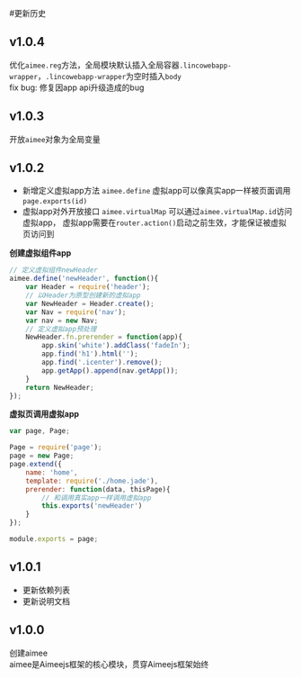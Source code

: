 #更新历史

v1.0.4
---
优化```aimee.reg```方法，全局模块默认插入全局容器```.lincowebapp-wrapper```，```.lincowebapp-wrapper```为空时插入```body```   
fix bug: 修复因app api升级造成的bug

v1.0.3
---
开放```aimee```对象为全局变量

v1.0.2
---
* 新增定义虚拟app方法 ```aimee.define```
虚拟app可以像真实app一样被页面调用 ```page.exports(id)```
* 虚拟app对外开放接口 ```aimee.virtualMap```
可以通过```aimee.virtualMap.id```访问虚拟app，
虚拟app需要在```router.action()```启动之前生效，才能保证被虚拟页访问到

**创建虚拟组件app**
```javascript
// 定义虚拟组件newHeader
aimee.define('newHeader', function(){
    var Header = require('header');
    // 以Header为原型创建新的虚拟app
    var NewHeader = Header.create();
    var Nav = require('nav');
    var nav = new Nav;
    // 定义虚拟app预处理
    NewHeader.fn.prerender = function(app){
        app.skin('white').addClass('fadeIn');
        app.find('h1').html('');
        app.find('.icenter').remove();
        app.getApp().append(nav.getApp());
    }
    return NewHeader;
});
```

**虚拟页调用虚拟app**
```javascript
var page, Page;

Page = require('page');
page = new Page;
page.extend({
    name: 'home',
    template: require('./home.jade'),
    prerender: function(data, thisPage){
        // 和调用真实app一样调用虚拟app
        this.exports('newHeader')
    }
});

module.exports = page;

```


v1.0.1
---
* 更新依赖列表
* 更新说明文档


v1.0.0
---
创建aimee  
aimee是Aimeejs框架的核心模块，贯穿Aimeejs框架始终
